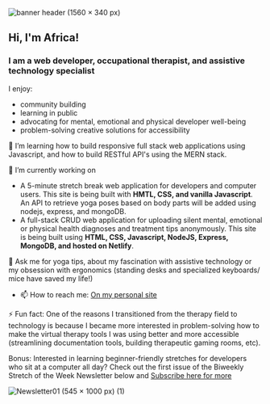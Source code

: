 ![banner header (1560 × 340 px)](https://user-images.githubusercontent.com/96845068/180640467-03c86df4-c670-4e36-98e9-19370b674c5d.png)


## Hi, I'm Africa!
 ### I am a web developer, occupational therapist, and assistive technology specialist
I enjoy:
* community building
* learning in public
* advocating for mental, emotional and physical developer well-being
* problem-solving creative solutions for accessibility 

🌱 I’m learning how to build responsive full stack web applications using Javascript, and how to build RESTful API's using the MERN stack.

🔭 I’m currently working on 

  - A 5-minute stretch break web application for developers and computer users.   This site is being built with <b>HMTL, CSS, and vanilla Javascript</b>. An API to retrieve yoga poses based on body parts will be added using nodejs, express, and mongoDB.
  - A full-stack CRUD web application for uploading silent mental, emotional or physical health diagnoses and treatment tips anonymously. This site is being built using <b>HTML, CSS, Javascript, NodeJS, Express, MongoDB, and hosted on Netlify</b>.

💬 Ask me for yoga tips, about my fascination with assistive technology or my obsession with ergonomics (standing desks and specialized keyboards/ mice have saved my life!)
- 📫 How to reach me: [On my personal site](https://africamincey.netlify.app/)

⚡ Fun fact: One of the reasons I transitioned from the therapy field to technology is because I became more interested in problem-solving how to make the virtual therapy tools I was using better and more accessible (streamlining documentation tools, building therapeutic gaming rooms, etc).

Bonus: Interested in learning beginner-friendly stretches for developers who sit at a computer all day? Check out the first issue of the Biweekly Stretch of the Week Newsletter below and [Subscribe here for more](https://www.getrevue.co/profile/Africakenyah?via=twitter-profile)




![Newsletter01 (545 × 1000 px) (1)](https://user-images.githubusercontent.com/96845068/180640332-4f27515b-8159-41a6-8dc1-7481ab92bb93.png)
